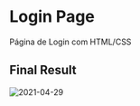 # Login Page
Página de Login com HTML/CSS

## Final Result
<img>![2021-04-29](https://user-images.githubusercontent.com/79476117/116593309-54524b80-a8f7-11eb-8ac3-8dbe1689dca6.png) </img>
